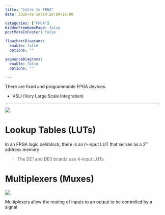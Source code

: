 ```yaml
---
title: "Intro to FPGA"
date: 2020-09-18T14:20:09+10:00

categories: ["FPGA"]
hiddenFromHomePage: false
postMetaInFooter: false

flowchartDiagrams:
  enable: false
  options: ""

sequenceDiagrams: 
  enable: false
  options: ""

---
```



There are fixed and programmable FPGA devices.

* VSLI (Very Large Scale Integration) 

---

![](2020-09-18-14-22-54.png)

# Lookup Tables (LUTs)

In an FPGA logic cell/block, there is an n-input LUT that serves as a $2^n$ address memory

> The DE1 and DE0 boards use 4-input LUTs

# Multiplexers (Muxes)

![](2020-09-18-14-24-00.png)

Multiplexers allow the routing of inputs to an output to be controlled by a signal

